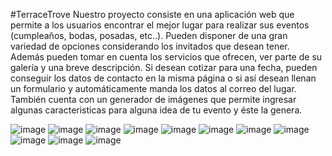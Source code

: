 #TerraceTrove
Nuestro proyecto consiste en una aplicación web que permite a los usuarios encontrar el mejor lugar para realizar sus eventos (cumpleaños, bodas, posadas, etc..).
Pueden disponer de una gran variedad de opciones considerando los invitados que desean tener. Además pueden tomar en cuenta los servicios que ofrecen, ver parte de 
su galería y una breve descripción. Si desean cotizar para una fecha, pueden conseguir los datos de contacto en la misma página o si así desean llenan un formulario
y automáticamente manda los datos al correo del lugar. También cuenta con un generador de imágenes que permite ingresar algunas caracteristicas para alguna idea de 
tu evento y éste la genera.

![image](https://github.com/KenyaMercado/Proyecto1_ProgInter/assets/142718861/bbe33427-a7c7-4310-a33e-ef57162c1d3d)
![image](https://github.com/KenyaMercado/Proyecto1_ProgInter/assets/142718861/b01747b6-5355-48d9-b7cd-fafb0da25d21)
![image](https://github.com/KenyaMercado/Proyecto1_ProgInter/assets/142718861/fc716816-219b-4bce-bf17-b2abeff030f7)
![image](https://github.com/KenyaMercado/Proyecto1_ProgInter/assets/142718861/f1861ce9-d517-45d7-964d-14b565b143f7)
![image](https://github.com/KenyaMercado/Proyecto1_ProgInter/assets/142718861/8e257851-9fe6-4723-b63d-7df2226058be)
![image](https://github.com/KenyaMercado/Proyecto1_ProgInter/assets/142718861/e18f0ca1-0154-4706-bb7a-595893b5d6c3)
![image](https://github.com/KenyaMercado/Proyecto1_ProgInter/assets/142718861/08f002f9-48b2-4c71-a9a3-365ac9016ea6)
![image](https://github.com/KenyaMercado/Proyecto1_ProgInter/assets/142718861/088f47d2-3b46-4102-93d0-f5bb03594bd2)
![image](https://github.com/KenyaMercado/Proyecto1_ProgInter/assets/142718861/5458dc30-ee98-46d7-b666-3b703bb5d913)
![image](https://github.com/KenyaMercado/Proyecto1_ProgInter/assets/142718861/3a0719c5-9552-4a3b-8fff-cfcebb320b26)
![image](https://github.com/KenyaMercado/Proyecto1_ProgInter/assets/142718861/795f3e49-ab8c-48b6-b50b-7fb2f6d0ab10)


